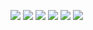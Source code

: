 <!--![](https://obianom.com/introducemyself2.svg)-->
[![](https://coursewhiz.org/mainsite/img/R2_logo2.png)](https://coursewhiz.org)
[![](https://cdn.shinyappstore.com/img/rockybilly.regular_sas.webp)](https://github.com/shinyappstore)
[![](https://img.icons8.com/cotton/64/youtube.png)](https://www.youtube.com/@R2Rpkg/videos)
[![](https://scholar.rpkg.net/assets/S1p.png)](https://scholar.rpkg.net/aut/Obinna+Obianom)
[![](https://img.icons8.com/cotton/64/x.png)](https://www.twitter.com/@R2Rpkg)
[![](https://rpkg.net/assets/comprehensive_rpkg.png)](https://rpkg.net) 



<!--https://rpkg.net/assets/comprehensive_rpkg.png-->
